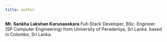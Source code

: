 ```yaml
---
title: author
---
```


**Mr. Sankha Lakshan Karunasekara** Full-Stack Developer, BSc. Engineer (SP Computer Engineering) from University of Peradeniya, Sri Lanka. based in Colombo, Sri Lanka.
